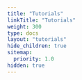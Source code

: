 ```yaml
---
title: "Tutorials"
linkTitle: "Tutorials"
weight: 300
type: docs
layout: "tutorials"
hide_children: true
sitemap:
  priority: 1.0
hidden: true
---
```

